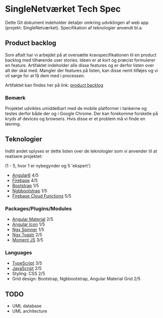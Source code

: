 # SingleNetværket Tech Spec

Dette Git dokument indeholder detaljer omkring udviklingen af web app (projekt: SingleNetværket). Specifikation af teknologier anvendt bl.a.


## Product backlog
Som aftalt har vi arbejdet på at oversætte kravspecifikationen til en product backlog med tilhørende user stories. Ideen er at kort og præcist formulerer en feature. Artifaktet indeholder alle disse features og er derfor listen over alt der skal med.
Mangler der features på listen, kan disse nemt tilføjes og vi vil sørge for at få dem med i processen.

Artifaktet kan findes her på link: [product backlog](https://github.com/FenrirGameStudio/SingleNetwork/blob/master/src/assets/files/Product%20backlog.pdf)

### Bemærk
Projektet udvikles umiddelbart med de mobile platformer i tankerne og testes derfor både der og i Google Chrome. Der kan forekomme forskelle på kryds af devices og browsers. Hvis disse er et problem må vi finde en løsning.

## Teknologier
Indtil andet oplyses er dette listen over de teknologier som vi anvender til at realisere projektet:

(1 - 5, hvor 1 er nybegynder og 5 'ekspert')

* [Angular6](http://www.google.dk)      4/5
* [Firebase](https://firebase.google.com/)    4/5
* [Bootstrap](https://getbootstrap.com/)      1/5  
* [Ngbbootstrap](https://ng-bootstrap.github.io/#/home)     1/5
* [Firebase Cloud Functions](https://firebase.google.com/docs/functions/)     5/5

### Packages/Plugins/Modules
* [Angular Material](https://material.angular.io/)      2/5
* [Angular Icon](https://material.io/tools/icons/)      1/5
* [Ngx Spinner](https://www.npmjs.com/package/ngx-spinner)      1/5
* [Ngx Toastr](https://www.npmjs.com/package/ngx-toastr)      2/5
* [Moment JS](https://momentjs.com/)      3/5

### Languages
* [TypeScript](https://www.typescriptlang.org/)     3/5
* [JavaScript](https://www.javascript.com/)     2/5
* Styling: CSS      2/5
* Grid design: Bootstrap, Ngbbootstrap, Angular Material Grid     2/5

## TODO
* UML database
* UML architecture
